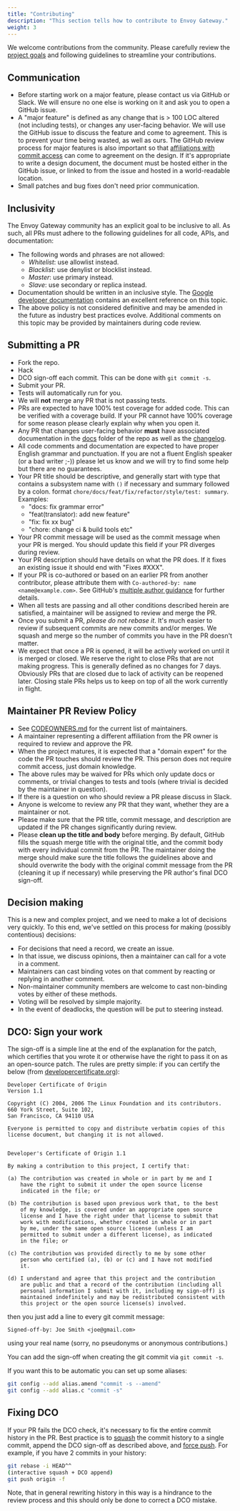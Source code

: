 ```yaml
---
title: "Contributing"
description: "This section tells how to contribute to Envoy Gateway."
weight: 3
---
```


We welcome contributions from the community. Please carefully review the [project goals](/about)
and following guidelines to streamline your contributions.

## Communication

* Before starting work on a major feature, please contact us via GitHub or Slack. We will ensure no
  one else is working on it and ask you to open a GitHub issue.
* A "major feature" is defined as any change that is > 100 LOC altered (not including tests), or
  changes any user-facing behavior. We will use the GitHub issue to discuss the feature and come to
  agreement. This is to prevent your time being wasted, as well as ours. The GitHub review process
  for major features is also important so that [affiliations with commit access](./codeowners) can
  come to agreement on the design. If it's appropriate to write a design document, the document must
  be hosted either in the GitHub issue, or linked to from the issue and hosted in a world-readable
  location.
* Small patches and bug fixes don't need prior communication.

## Inclusivity

The Envoy Gateway community has an explicit goal to be inclusive to all. As such, all PRs must adhere
to the following guidelines for all code, APIs, and documentation:

* The following words and phrases are not allowed:
  * *Whitelist*: use allowlist instead.
  * *Blacklist*: use denylist or blocklist instead.
  * *Master*: use primary instead.
  * *Slave*: use secondary or replica instead.
* Documentation should be written in an inclusive style. The [Google developer
  documentation](https://developers.google.com/style/inclusive-documentation) contains an excellent
  reference on this topic.
* The above policy is not considered definitive and may be amended in the future as industry best
  practices evolve. Additional comments on this topic may be provided by maintainers during code
  review.

## Submitting a PR

* Fork the repo.
* Hack
* DCO sign-off each commit. This can be done with `git commit -s`.
* Submit your PR.
* Tests will automatically run for you.
* We will **not** merge any PR that is not passing tests.
* PRs are expected to have 100% test coverage for added code. This can be verified with a coverage
  build. If your PR cannot have 100% coverage for some reason please clearly explain why when you
  open it.
* Any PR that changes user-facing behavior **must** have associated documentation in the [docs](https://github.com/envoyproxy/gateway/tree/main/site) folder of the repo as
  well as the [changelog](../releases).
* All code comments and documentation are expected to have proper English grammar and punctuation.
  If you are not a fluent English speaker (or a bad writer ;-)) please let us know and we will try
  to find some help but there are no guarantees.
* Your PR title should be descriptive, and generally start with type that contains a subsystem name with `()` if necessary 
  and summary followed by a colon. format `chore/docs/feat/fix/refactor/style/test: summary`.
  Examples:
  * "docs: fix grammar error"
  * "feat(translator): add new feature"
  * "fix: fix xx bug"
  * "chore: change ci & build tools etc"
* Your PR commit message will be used as the commit message when your PR is merged. You should
  update this field if your PR diverges during review.
* Your PR description should have details on what the PR does. If it fixes an existing issue it
  should end with "Fixes #XXX".
* If your PR is co-authored or based on an earlier PR from another contributor,
  please attribute them with `Co-authored-by: name <name@example.com>`. See
  GitHub's [multiple author
  guidance](https://help.github.com/en/github/committing-changes-to-your-project/creating-a-commit-with-multiple-authors)
  for further details.
* When all tests are passing and all other conditions described herein are satisfied, a maintainer
  will be assigned to review and merge the PR.
* Once you submit a PR, *please do not rebase it*. It's much easier to review if subsequent commits
  are new commits and/or merges. We squash and merge so the number of commits you have in the PR
  doesn't matter.
* We expect that once a PR is opened, it will be actively worked on until it is merged or closed.
  We reserve the right to close PRs that are not making progress. This is generally defined as no
  changes for 7 days. Obviously PRs that are closed due to lack of activity can be reopened later.
  Closing stale PRs helps us to keep on top of all the work currently in flight.

## Maintainer PR Review Policy

* See [CODEOWNERS.md](../codeowners) for the current list of maintainers.
* A maintainer representing a different affiliation from the PR owner is required to review and
  approve the PR.
* When the project matures, it is expected that a "domain expert" for the code the PR touches should
  review the PR. This person does not require commit access, just domain knowledge.
* The above rules may be waived for PRs which only update docs or comments, or trivial changes to
  tests and tools (where trivial is decided by the maintainer in question).
* If there is a question on who should review a PR please discuss in Slack.
* Anyone is welcome to review any PR that they want, whether they are a maintainer or not.
* Please make sure that the PR title, commit message, and description are updated if the PR changes
  significantly during review.
* Please **clean up the title and body** before merging. By default, GitHub fills the squash merge
  title with the original title, and the commit body with every individual commit from the PR.
  The maintainer doing the merge should make sure the title follows the guidelines above and should
  overwrite the body with the original commit message from the PR (cleaning it up if necessary)
  while preserving the PR author's final DCO sign-off.

## Decision making

This is a new and complex project, and we need to make a lot of decisions very quickly.
To this end, we've settled on this process for making (possibly contentious) decisions:

* For decisions that need a record, we create an issue.
* In that issue, we discuss opinions, then a maintainer can call for a vote in a comment.
* Maintainers can cast binding votes on that comment by reacting or replying in another comment.
* Non-maintainer community members are welcome to cast non-binding votes by either of these methods.
* Voting will be resolved by simple majority.
* In the event of deadlocks, the question will be put to steering instead.

## DCO: Sign your work

The sign-off is a simple line at the end of the explanation for the
patch, which certifies that you wrote it or otherwise have the right to
pass it on as an open-source patch. The rules are pretty simple: if you
can certify the below (from
[developercertificate.org](https://developercertificate.org/)):

```
Developer Certificate of Origin
Version 1.1

Copyright (C) 2004, 2006 The Linux Foundation and its contributors.
660 York Street, Suite 102,
San Francisco, CA 94110 USA

Everyone is permitted to copy and distribute verbatim copies of this
license document, but changing it is not allowed.


Developer's Certificate of Origin 1.1

By making a contribution to this project, I certify that:

(a) The contribution was created in whole or in part by me and I
    have the right to submit it under the open source license
    indicated in the file; or

(b) The contribution is based upon previous work that, to the best
    of my knowledge, is covered under an appropriate open source
    license and I have the right under that license to submit that
    work with modifications, whether created in whole or in part
    by me, under the same open source license (unless I am
    permitted to submit under a different license), as indicated
    in the file; or

(c) The contribution was provided directly to me by some other
    person who certified (a), (b) or (c) and I have not modified
    it.

(d) I understand and agree that this project and the contribution
    are public and that a record of the contribution (including all
    personal information I submit with it, including my sign-off) is
    maintained indefinitely and may be redistributed consistent with
    this project or the open source license(s) involved.
```

then you just add a line to every git commit message:

    Signed-off-by: Joe Smith <joe@gmail.com>

using your real name (sorry, no pseudonyms or anonymous contributions.)

You can add the sign-off when creating the git commit via `git commit -s`.

If you want this to be automatic you can set up some aliases:

```bash
git config --add alias.amend "commit -s --amend"
git config --add alias.c "commit -s"
```

## Fixing DCO

If your PR fails the DCO check, it's necessary to fix the entire commit history in the PR. Best
practice is to [squash](https://gitready.com/advanced/2009/02/10/squashing-commits-with-rebase.html)
the commit history to a single commit, append the DCO sign-off as described above, and [force
push](https://git-scm.com/docs/git-push#git-push---force). For example, if you have 2 commits in
your history:

```bash
git rebase -i HEAD^^
(interactive squash + DCO append)
git push origin -f
```

Note, that in general rewriting history in this way is a hindrance to the review process and this
should only be done to correct a DCO mistake.
